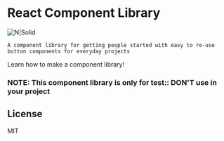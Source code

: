 # React Component Library

![N|Solid](https://lh3.googleusercontent.com/a-/AOh14GglnMoBPixoeH-IwaCWx7SpehtvYTPowns21fVO=s200-k-no-rp-mo)

`A component library for getting people started with easy to re-use button components for everyday projects`

Learn how to make a component library!

### NOTE: This component library is only for test:: DON'T use in your project

## License

MIT
